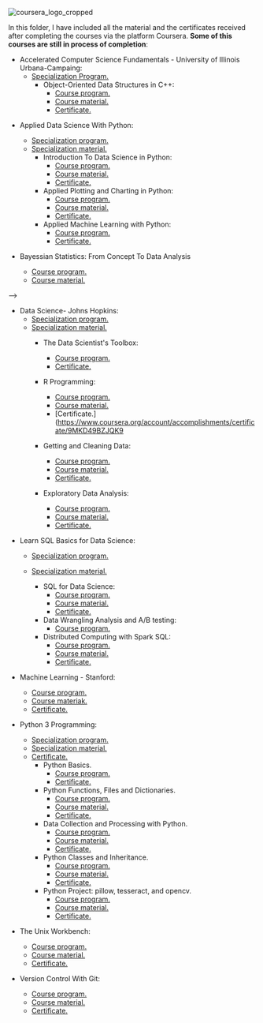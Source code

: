 ![coursera_logo_cropped](https://user-images.githubusercontent.com/61041907/96227857-0007ff80-0f95-11eb-8bfd-21e17134761a.gif)

In this folder, I have included all the material and the certificates received after completing the courses via the platform Coursera. **Some of this courses are still in process of completion**:

* Accelerated Computer Science Fundamentals - University of Illinois Urbana-Campaing:
    - [Specialization Program.](https://www.coursera.org/specializations/cs-fundamentals?#courses)
        - Object-Oriented Data Structures in C++:
            - [Course program.](https://www.coursera.org/learn/cs-fundamentals-1)
            - [Course material.](https://github.com/alvpt/Coursera/tree/master/AcceleratedComputerScienceFundamentals/ObjectOrientedDataStructuresInC%2B%2B)
            - [Certificate.](https://www.coursera.org/account/accomplishments/records/XPLBDPLKKZ3S)


<!-- * Algorithms On Graphs - University of California San Diego:
    - [Course program.](https://www.coursera.org/learn/algorithms-on-graphs?)
    - [Course material.](https://github.com/alvpt/Coursera/tree/master/AlgorithmsOnGraphs)
    - [Certificate.]() -->


* Applied Data Science With Python:
    - [Specialization program.](https://www.coursera.org/specializations/data-science-python)
    - [Specialization material.](https://github.com/alvpt/Coursera/tree/master/AppliedDataScienceWithPython)
        -   Introduction To Data Science in Python:
            - [Course program.](https://www.coursera.org/learn/python-data-analysis)
            - [Course material.](https://github.com/alvpt/Coursera/tree/master/AppliedDataScienceWithPython/IntroductionToDataScienceInPython)
            - [Certificate.](https://www.coursera.org/account/accomplishments/certificate/UKJ46HSR9TXX)
        -   Applied Plotting and Charting in Python:
            - [Course program.](https://www.coursera.org/learn/python-plotting)
            - [Course material.](https://github.com/alvpt/Coursera/tree/master/AppliedDataScienceWithPython/AppliedPlottingAndChartingInPython)
            - [Certificate.](https://www.coursera.org/account/accomplishments/certificate/UKJ46HSR9TXX) 
        -   Applied Machine Learning with Python:
            - [Course program.](https://www.coursera.org/learn/python-machine-learning)
            - [Certificate.](https://www.coursera.org/account/accomplishments/certificate/CVN9X5HN55E5) 



            
* Bayessian Statistics: From Concept To Data Analysis
    - [Course program.](https://www.coursera.org/learn/bayesian-statistics)
    - [Course material.](https://github.com/alvpt/Coursera/tree/master/BayessianAnalysisFromConceptToDataAnalysis)
    <!-- - [Certificate.]()
     -->





<!-- <!-- * Build A Modern Computer:
    - [Course program.](https://github.com/alvpt/Coursera/tree/master/BuildAModernComputer)
    - [Course material.](https://github.com/alvpt/Coursera/tree/master/BuildAModernComputer)
    - [Certificate.]() -->



    
<!-- * Database Management Essentials:
    - [Course program.]()
    - [Course material.]()
    - [Certificate.]() --> -->




    
* Data Science- Johns Hopkins:
    - [Specialization program.]()
    - [Specialization material.](https://github.com/alvpt/Coursera/tree/master/DataScience_JohnsHopkins)
        -   The Data Scientist's Toolbox:
            - [Course program.](https://www.coursera.org/learn/data-scientists-tools)
            - [Certificate.](https://www.coursera.org/account/accomplishments/certificate/XPCJNYDZYTZF)
        
        -   R Programming:
            - [Course program.](https://www.coursera.org/learn/r-programming)
            - [Course material.](https://github.com/alvpt/Coursera/tree/master/DataScience/RProgramming)
            - [Certificate.](https://www.coursera.org/account/accomplishments/certificate/9MKD49BZJQK9
        
        -   Getting and Cleaning Data:
            - [Course program.](https://www.coursera.org/learn/data-cleaning)
            - [Course material.](https://github.com/alvpt/Coursera/tree/master/DataScience/GettingAndCleaningData)
            - [Certificate.](https://www.coursera.org/account/accomplishments/certificate/2LQQTEYH4ZJG)

        -   Exploratory Data Analysis:
            - [Course program.](https://www.coursera.org/learn/exploratory-data-analysis)
            - [Course material.](https://github.com/alvpt/Coursera/tree/master/DataScience/ExploratoryDataAnalysis)
            - [Certificate.](https://www.coursera.org/account/accomplishments/certificate/S7ASCEMUENBS)


    




<!-- * Fundaments Of Network Communications:
    - [Course program.]()
    - [Course material.]()
    - [Certificate.]() -->
    
<!-- * [Introduction To MongoDB](https://github.com/alvpt/Coursera/tree/master/Introduction_to_MongDB/mongodb-analytics/intro-to-mongodb)
    - [Course program.]()
    - [Course material.]()
    - [Certificate.]() -->

<!-- * Introduction To Probability and Data:
    - [Course program.]()
    - [Course material.]()
    - [Certificate.]() -->
    




* Learn SQL Basics for Data Science:
    - [Specialization program.](https://www.coursera.org/specializations/learn-sql-basics-data-science)
    - [Specialization material.](https://github.com/alvpt/Coursera/tree/master/LearnSQLBasicsForDataScience)

        -   SQL for Data Science:
            - [Course program.](https://www.coursera.org/learn/sql-for-data-science)
            - [Course material.](https://github.com/alvpt/Coursera/tree/master/LearnSQLBasicsForDataScience/SQLForDataScience)
            - [Certificate.](https://www.coursera.org/account/accomplishments/records/VMSDK22J2E4V)
        -   Data Wrangling Analysis and A/B testing:
            - [Course program.](https://www.coursera.org/learn/data-wrangling-analysis-abtesting)
            <!-- - [Course material.](https://github.com/alvpt/Coursera/tree/master/LearnSQLBasicsForDataScience/DataWranglingAnalysisAndABTesting)
            - [Certificate.]() -->
        -   Distributed Computing with Spark SQL:
            - [Course program.](https://www.coursera.org/learn/spark-sql)
            - [Course material.](https://github.com/alvpt/Coursera/tree/master/LearnSQLBasicsForDataScience/DataWranglingAnalysisAndABTesting)
            - [Certificate.](https://www.coursera.org/account/accomplishments/certificate/PQQTEBDR5PWY)




            
    
* Machine Learning - Stanford:
    - [Course program.](https://www.coursera.org/learn/machine-learning)
    - [Course materiak.](https://github.com/alvpt/Coursera/tree/master/Stanford_MachineLearning)
    - [Certificate.](https://www.coursera.org/account/accomplishments/certificate/DB3UETNK8QFS)

* Python 3 Programming:
    - [Specialization program.](https://www.coursera.org/specializations/python-3-programming?)
    - [Specialization material.](https://github.com/alvpt/Coursera/tree/master/Python3Programming)
    - [Certificate.](https://www.coursera.org/account/accomplishments/certificate/6U2FDGR8S6ND)
        -   Python Basics.
            - [Course program.](https://www.coursera.org/learn/python-basics?specialization=python-3-programming)
            - [Certificate.](https://www.coursera.org/account/accomplishments/certificate/6U2FDGR8S6ND)
        - Python Functions, Files and Dictionaries.
            - [Course program.](https://www.coursera.org/learn/python-functions-files-dictionaries?specialization=python-3-programming)
            - [Course material.](https://github.com/alvpt/Coursera/tree/master/Python3Programming/PythonFunctionsFilesAndDictionaries/Final_assignment)
            - [Certificate.](https://www.coursera.org/account/accomplishments/records/3G7CF5V4YETY)
        - Data Collection and Processing with Python.
            - [Course program.](https://www.coursera.org/learn/data-collection-processing-python)
            - [Course material.](https://github.com/alvpt/Coursera/tree/master/Python3Programming/DataCollectionAndProcessingWithPython/Final_assignment)
            - [Certificate.](https://www.coursera.org/account/accomplishments/certificate/2JCZVGTWZ9BU)
        - Python Classes and Inheritance.
            - [Course program.](https://www.coursera.org/learn/python-classes-inheritance)
            - [Course material.](https://github.com/alvpt/Coursera/tree/master/Python3Programming/PythonClassesAndInheritance)
            - [Certificate.](https://www.coursera.org/account/accomplishments/certificate/F6K4VUL3KGBX)
        - Python Project: pillow, tesseract, and opencv.
            - [Course program.](https://www.coursera.org/learn/python-project)
            - [Course material.]()
            - [Certificate.](https://www.coursera.org/account/accomplishments/certificate/H7YVZAY5LV9B)





    
* The Unix Workbench:
    - [Course program.](https://www.coursera.org/learn/unix)
    - [Course material.](https://github.com/alvpt/Coursera/tree/master/TheUnixWorkbench)
    - [Certificate.](https://www.coursera.org/account/accomplishments/records/GBVJQB2XAQYP)

* Version Control With Git:
    - [Course program.](https://www.coursera.org/learn/version-control-with-git)
    - [Course material.](https://github.com/alvpt/Coursera/tree/master/VersionControlWithGit)
    - [Certificate.](https://www.coursera.org/account/accomplishments/certificate/M4QR6SMTTPSB)

